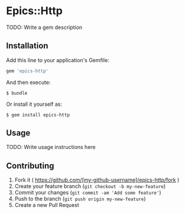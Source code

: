 # Epics::Http

TODO: Write a gem description

## Installation

Add this line to your application's Gemfile:

```ruby
gem 'epics-http'
```

And then execute:

    $ bundle

Or install it yourself as:

    $ gem install epics-http

## Usage

TODO: Write usage instructions here

## Contributing

1. Fork it ( https://github.com/[my-github-username]/epics-http/fork )
2. Create your feature branch (`git checkout -b my-new-feature`)
3. Commit your changes (`git commit -am 'Add some feature'`)
4. Push to the branch (`git push origin my-new-feature`)
5. Create a new Pull Request
